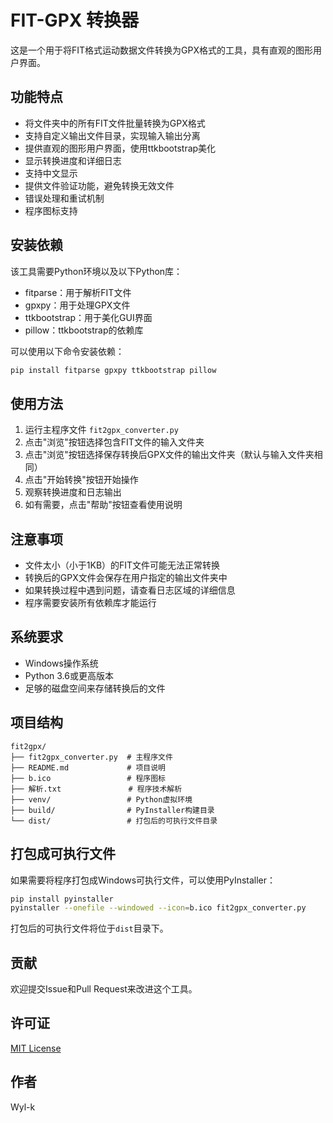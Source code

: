 # FIT-GPX 转换器

这是一个用于将FIT格式运动数据文件转换为GPX格式的工具，具有直观的图形用户界面。

## 功能特点

- 将文件夹中的所有FIT文件批量转换为GPX格式
- 支持自定义输出文件目录，实现输入输出分离
- 提供直观的图形用户界面，使用ttkbootstrap美化
- 显示转换进度和详细日志
- 支持中文显示
- 提供文件验证功能，避免转换无效文件
- 错误处理和重试机制
- 程序图标支持

## 安装依赖

该工具需要Python环境以及以下Python库：

- fitparse：用于解析FIT文件
- gpxpy：用于处理GPX文件
- ttkbootstrap：用于美化GUI界面
- pillow：ttkbootstrap的依赖库

可以使用以下命令安装依赖：

```bash
pip install fitparse gpxpy ttkbootstrap pillow
```

## 使用方法

1. 运行主程序文件 `fit2gpx_converter.py`
2. 点击"浏览"按钮选择包含FIT文件的输入文件夹
3. 点击"浏览"按钮选择保存转换后GPX文件的输出文件夹（默认与输入文件夹相同）
4. 点击"开始转换"按钮开始操作
5. 观察转换进度和日志输出
6. 如有需要，点击"帮助"按钮查看使用说明

## 注意事项

- 文件太小（小于1KB）的FIT文件可能无法正常转换
- 转换后的GPX文件会保存在用户指定的输出文件夹中
- 如果转换过程中遇到问题，请查看日志区域的详细信息
- 程序需要安装所有依赖库才能运行

## 系统要求

- Windows操作系统
- Python 3.6或更高版本
- 足够的磁盘空间来存储转换后的文件

## 项目结构

```
fit2gpx/
├── fit2gpx_converter.py  # 主程序文件
├── README.md             # 项目说明
├── b.ico                 # 程序图标
├── 解析.txt               # 程序技术解析
├── venv/                 # Python虚拟环境
├── build/                # PyInstaller构建目录
└── dist/                 # 打包后的可执行文件目录
```

## 打包成可执行文件

如果需要将程序打包成Windows可执行文件，可以使用PyInstaller：

```bash
pip install pyinstaller
pyinstaller --onefile --windowed --icon=b.ico fit2gpx_converter.py
```

打包后的可执行文件将位于`dist`目录下。

## 贡献

欢迎提交Issue和Pull Request来改进这个工具。

## 许可证

[MIT License](https://opensource.org/licenses/MIT)

## 作者

Wyl-k